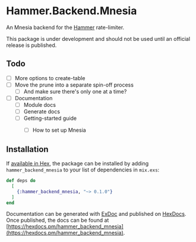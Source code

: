 # Hammer.Backend.Mnesia

An Mnesia backend for the [Hammer](https://github.com/ExHammer/hammer) rate-limiter.

This package is under development and should not be used until an official release
is published.


## Todo

- [ ] More options to create-table
- [ ] Move the prune into a separate spin-off process
  - [ ] And make sure there's only one at a time?
- [ ] Documentation
  - [ ] Module docs
  - [ ] Generate docs
  - [ ] Getting-started guide
    - [ ] How to set up Mnesia


## Installation

If [available in Hex](https://hex.pm/docs/publish), the package can be installed
by adding `hammer_backend_mnesia` to your list of dependencies in `mix.exs`:

```elixir
def deps do
  [
    {:hammer_backend_mnesia, "~> 0.1.0"}
  ]
end
```

Documentation can be generated with [ExDoc](https://github.com/elixir-lang/ex_doc)
and published on [HexDocs](https://hexdocs.pm). Once published, the docs can
be found at [https://hexdocs.pm/hammer_backend_mnesia](https://hexdocs.pm/hammer_backend_mnesia).
